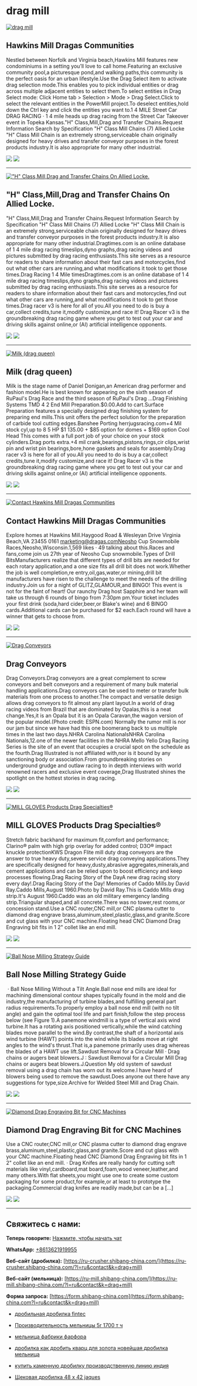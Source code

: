 # drag mill

<a href="https://swt.shibang-china.com/?l=ru&img&k=drag+mill" target="_blank">![drag mill](http://static.shibang-china.com/all-800x300/279.jpg)</a>

## Hawkins Mill Dragas Communities
Nestled between Norfolk and Virginia beach,Hawkins Mill features new condominiums in a setting you’ll love to call home.Featuring an exclusive community pool,a picturesque pond,and walking paths,this community is the perfect oasis for an urban lifestyle.Use the Drag Select item to activate drag selection mode.This enables you to pick individual entities or drag across multiple adjacent entities to select them.To select entities in Drag Select mode: Click Home tab &gt; Selection &gt; Mode &gt; Drag Select.Click to select the relevant entities in the PowerMill project.To deselect entities,hold down the Ctrl key and click the entities you want to.1 4 MILE Street Car DRAG RACING&nbsp;&#0183;&#32;1 4 mile heads up drag racing from the Street Car Takeover event in Topeka Kansas.&quot;H&quot; Class,Mill,Drag and Transfer Chains.Request Information Search by Specification &quot;H&quot; Class Mill Chains (7) Allied Locke &quot;H&quot; Class Mill Chain is an extremely strong,serviceable chain originally designed for heavy drives and transfer conveyor purposes in the forest products industry.It is also appropriate for many other industrial.


<a href="https://whatsapp.shibangsoft.com/WhatsApp.php" target="_blank" title="WhatsApp">![](http://static.shibang-china.com/icon/whatsapp.png)</a> <a href="https://swt.shibang-china.com/?l=ru&icon&k=drag+mill" target="_blank">![](http://static.shibang-china.com/icon/chat-ru.png)</a>

---

<a href="https://swt.shibang-china.com/?l=ru&img&k=drag+mill" target="_blank">![&quot;H&quot; Class,Mill,Drag and Transfer Chains On Allied Locke.](http://static.shibang-china.com/all-800x300/1401.jpg)</a>

## &quot;H&quot; Class,Mill,Drag and Transfer Chains On Allied Locke.
&quot;H&quot; Class,Mill,Drag and Transfer Chains.Request Information Search by Specification &quot;H&quot; Class Mill Chains (7) Allied Locke &quot;H&quot; Class Mill Chain is an extremely strong,serviceable chain originally designed for heavy drives and transfer conveyor purposes in the forest products industry.It is also appropriate for many other industrial.Dragtimes.com is an online database of 1 4 mile drag racing timeslips,dyno graphs,drag racing videos and pictures submitted by drag racing enthusiasts.This site serves as a resource for readers to share information about their fast cars and motorcycles,find out what other cars are running,and what modifications it took to get those times.Drag Racing 1 4 Mile timesDragtimes.com is an online database of 1 4 mile drag racing timeslips,dyno graphs,drag racing videos and pictures submitted by drag racing enthusiasts.This site serves as a resource for readers to share information about their fast cars and motorcycles,find out what other cars are running,and what modifications it took to get those times.Drag racer v3 is here for all of you.All you need to do is buy a car,collect credits,tune it,modify customize,and race it! Drag Racer v3 is the groundbreaking drag racing game where you get to test out your car and driving skills against online,or (AI) artificial intelligence opponents.


<a href="https://whatsapp.shibangsoft.com/WhatsApp.php" target="_blank" title="WhatsApp">![](http://static.shibang-china.com/icon/whatsapp.png)</a> <a href="https://swt.shibang-china.com/?l=ru&icon&k=drag+mill" target="_blank">![](http://static.shibang-china.com/icon/chat-ru.png)</a>

---

<a href="https://swt.shibang-china.com/?l=ru&img&k=drag+mill" target="_blank">![Milk (drag queen)](http://static.shibang-china.com/all-800x300/59.jpg)</a>

## Milk (drag queen)
Milk is the stage name of Daniel Donigan,an American drag performer and fashion model.He is best known for appearing on the sixth season of RuPaul's Drag Race and the third season of RuPaul's Drag …Drag Finishing Systems TMD 4 2 End Mill Preparation.$0.00.Add to cart.Surface Preparation features a specially designed drag finishing system for preparing end mills.This unit offers the perfect solution for the preparation of carbide tool cutting edges.Banshee Porting herrjugsracing.com+4 Mil stock cyl,up to 8 5 HP $1 135.00 + $85 option for domes + $169 option Cool Head This comes with a full port job of your choice on your stock cylinders.Drag ports extra.+4 mil crank,bearings,pistons,rings,cir clips,wrist pin and wrist pin bearings,bore,hone gaskets and seals for assembly.Drag racer v3 is here for all of you.All you need to do is buy a car,collect credits,tune it,modify customize,and race it! Drag Racer v3 is the groundbreaking drag racing game where you get to test out your car and driving skills against online,or (AI) artificial intelligence opponents.


<a href="https://whatsapp.shibangsoft.com/WhatsApp.php" target="_blank" title="WhatsApp">![](http://static.shibang-china.com/icon/whatsapp.png)</a> <a href="https://swt.shibang-china.com/?l=ru&icon&k=drag+mill" target="_blank">![](http://static.shibang-china.com/icon/chat-ru.png)</a>

---

<a href="https://swt.shibang-china.com/?l=ru&img&k=drag+mill" target="_blank">![Contact Hawkins Mill Dragas Communities](http://static.shibang-china.com/all-800x300/969.jpg)</a>

## Contact Hawkins Mill Dragas Communities
Explore homes at Hawkins Mill.Haygood Road &amp; Wesleyan Drive Virginia Beach,VA 23455 0161 marketing@dragas.comNeosho Cup Snowmobile Races,Neosho,Wisconsin.1,569 likes &#183; 49 talking about this.Races and fans,come join us 27th year of Neosho Cup snowmobile.Types of Drill BitsManufacturers realize that different types of drill bits are needed for each rotary application,and a one size fits all drill bit does not work.Whether the job is well completion,re entry,oil,gas,water,or mining,drill bit manufacturers have risen to the challenge to meet the needs of the drilling industry.Join us for a night of GLITZ,GLAMOUR,and BINGO! This event is not for the faint of heart! Our raunchy Drag host Sapphire and her team will take us through 6 rounds of bingo from 7:30pm pm.Your ticket includes your first drink (soda,hard cider,beer,or Blake's wine) and 6 BINGO cards.Additional cards can be purchased for $2 each.Each round will have a winner that gets to choose from.


<a href="https://whatsapp.shibangsoft.com/WhatsApp.php" target="_blank" title="WhatsApp">![](http://static.shibang-china.com/icon/whatsapp.png)</a> <a href="https://swt.shibang-china.com/?l=ru&icon&k=drag+mill" target="_blank">![](http://static.shibang-china.com/icon/chat-ru.png)</a>

---

<a href="https://swt.shibang-china.com/?l=ru&img&k=drag+mill" target="_blank">![Drag Conveyors](http://static.shibang-china.com/all-800x300/8.jpg)</a>

## Drag Conveyors
Drag Conveyors.Drag conveyors are a great complement to screw conveyors and belt conveyors and a requirement of many bulk material handling applications.Drag conveyors can be used to meter or transfer bulk materials from one process to another.The compact and versatile design allows drag conveyors to fit almost any plant layout.In a world of drag racing videos from Brazil that are dominated by Opalas,this is a neat change.Yes,it is an Opala but it is an Opala Caravan,the wagon version of the popular model.(Photo credit: ESPN.com) Normally the rumor mill is nor our jam but since we have had this one boomerang back to us multiple times in the last two days.NHRA Carolina NationalsNHRA Carolina Nationals,12.one of the newer facilities in the NHRA Mello Yello Drag Racing Series is the site of an event that occupies a crucial spot on the schedule as the fourth.Drag Illustrated is not affiliated with,nor is it bound by any sanctioning body or association.From groundbreaking stories on underground grudge and outlaw racing to in depth interviews with world renowned racers and exclusive event coverage,Drag Illustrated shines the spotlight on the hottest stories in drag racing.


<a href="https://whatsapp.shibangsoft.com/WhatsApp.php" target="_blank" title="WhatsApp">![](http://static.shibang-china.com/icon/whatsapp.png)</a> <a href="https://swt.shibang-china.com/?l=ru&icon&k=drag+mill" target="_blank">![](http://static.shibang-china.com/icon/chat-ru.png)</a>

---

<a href="https://swt.shibang-china.com/?l=ru&img&k=drag+mill" target="_blank">![MILL GLOVES Products Drag Specialties&#174;](http://static.shibang-china.com/all-800x300/817.jpg)</a>

## MILL GLOVES Products Drag Specialties&#174;
Stretch fabric backhand for maximum fit,comfort and performance; Clarino&#174; palm with high grip overlay for added control; D3O&#174; impact knuckle protectionKWS Dragon Flite mill duty drag conveyors are the answer to true heavy duty,severe service drag conveying applications.They are specifically designed for heavy,dusty,abrasive aggregates,minerals,and cement applications and can be relied upon to boost efficiency and keep processes flowing.Drag Racing Story of the DayA new drag racing story every day!.Drag Racing Story of the Day! Memories of Caddo Mills.by David Ray.Caddo Mills,August 1960.Photo by David Ray.This is Caddo Mills drag strip.It's August 1960.Caddo was an old military emergency landing strip.Triangular shaped,and all concrete.There was no tower,rest rooms,or concession stand.Use a CNC router,CNC mill,or CNC plasma cutter to diamond drag engrave brass,aluminum,steel,plastic,glass,and granite.Score and cut glass with your CNC machine.Floating head CNC Diamond Drag Engraving bit fits in 1 2&quot; collet like an end mill.


<a href="https://whatsapp.shibangsoft.com/WhatsApp.php" target="_blank" title="WhatsApp">![](http://static.shibang-china.com/icon/whatsapp.png)</a> <a href="https://swt.shibang-china.com/?l=ru&icon&k=drag+mill" target="_blank">![](http://static.shibang-china.com/icon/chat-ru.png)</a>

---

<a href="https://swt.shibang-china.com/?l=ru&img&k=drag+mill" target="_blank">![Ball Nose Milling Strategy Guide](http://static.shibang-china.com/all-800x300/1217.jpg)</a>

## Ball Nose Milling Strategy Guide
&nbsp;&#0183;&#32;Ball Nose Milling Without a Tilt Angle.Ball nose end mills are ideal for machining dimensional contour shapes typically found in the mold and die industry,the manufacturing of turbine blades,and fulfilling general part radius requirements.To properly employ a ball nose end mill (with no tilt angle) and gain the optimal tool life and part finish,follow the step process below (see Figure 1).A panemone windmill is a type of vertical axis wind turbine.It has a rotating axis positioned vertically,while the wind catching blades move parallel to the wind.By contrast,the shaft of a horizontal axis wind turbine (HAWT) points into the wind while its blades move at right angles to the wind's thrust.That is,a panemone primarily uses drag whereas the blades of a HAWT use lift.Sawdust Removal for a Circular Mill&nbsp;&#0183;&#32;Drag chains or augers beat blowers.J : Sawdust Removal for a Circular Mill Drag chains or augers beat blowers.J.Question My old system of sawdust removal using a drag chain has worn out its welcome.I have heard of blowers being used to remove the sawdust.Does anyone out there have any suggestions for type,size.Archive for Welded Steel Mill and Drag Chain.


<a href="https://whatsapp.shibangsoft.com/WhatsApp.php" target="_blank" title="WhatsApp">![](http://static.shibang-china.com/icon/whatsapp.png)</a> <a href="https://swt.shibang-china.com/?l=ru&icon&k=drag+mill" target="_blank">![](http://static.shibang-china.com/icon/chat-ru.png)</a>

---

<a href="https://swt.shibang-china.com/?l=ru&img&k=drag+mill" target="_blank">![Diamond Drag Engraving Bit for CNC Machines](http://static.shibang-china.com/all-800x300/860.jpg)</a>

## Diamond Drag Engraving Bit for CNC Machines
Use a CNC router,CNC mill,or CNC plasma cutter to diamond drag engrave brass,aluminum,steel,plastic,glass,and granite.Score and cut glass with your CNC machine.Floating head CNC Diamond Drag Engraving bit fits in 1 2&quot; collet like an end mill.&nbsp;&#0183;&#32;Drag Knifes are really handy for cutting soft materials like vinyl,cardboard,mat board,foam,wood veneer,leather,and many others.With flat sheets,you might use one to create some custom packaging for some product,for example,or at least to prototype the packaging.Commercial drag knifes are readily made,but can be a […]

<a href="https://whatsapp.shibangsoft.com/WhatsApp.php" target="_blank" title="WhatsApp">![](http://static.shibang-china.com/icon/whatsapp.png)</a> <a href="https://swt.shibang-china.com/?l=ru&icon&k=drag+mill" target="_blank">![](http://static.shibang-china.com/icon/chat-ru.png)</a>

---
## Свяжитесь с нами:

**Теперь говорите:** [Нажмите, чтобы начать чат](https://swt.shibang-china.com?l=ru&contact&k=drag+mill)

**WhatsApp:**  [+8613621919955](https://whatsapp.shibangsoft.com/WhatsApp.php)

**Веб-сайт (дробилка):** [https://ru-crusher.shibang-china.com/](https://ru-crusher.shibang-china.com/?l=ru&contact&k=drag+mill)

**Веб-сайт (мельница):** [https://ru-mill.shibang-china.com/](https://ru-mill.shibang-china.com/?l=ru&contact&k=drag+mill)

**Форма запроса:** [https://form.shibang-china.com](https://form.shibang-china.com?l=ru&contact&k=drag+mill)

* [дробильная дробилка fintec](../133/%D0%B4%D1%80%D0%BE%D0%B1%D0%B8%D0%BB%D1%8C%D0%BD%D0%B0%D1%8F%20%D0%B4%D1%80%D0%BE%D0%B1%D0%B8%D0%BB%D0%BA%D0%B0%20fintec.md)

* [Производительность мельницы 5r 1700 т  ч](../135/%D0%9F%D1%80%D0%BE%D0%B8%D0%B7%D0%B2%D0%BE%D0%B4%D0%B8%D1%82%D0%B5%D0%BB%D1%8C%D0%BD%D0%BE%D1%81%D1%82%D1%8C%20%D0%BC%D0%B5%D0%BB%D1%8C%D0%BD%D0%B8%D1%86%D1%8B%205r%201700%20%D1%82%20%20%D1%87.md)

* [мельница фабрики фарфора](../133/%D0%BC%D0%B5%D0%BB%D1%8C%D0%BD%D0%B8%D1%86%D0%B0%20%D1%84%D0%B0%D0%B1%D1%80%D0%B8%D0%BA%D0%B8%20%D1%84%D0%B0%D1%80%D1%84%D0%BE%D1%80%D0%B0.md)

* [дробилка как дробить кварц для золота новейшая дробилка мельница](../131/%D0%B4%D1%80%D0%BE%D0%B1%D0%B8%D0%BB%D0%BA%D0%B0%20%D0%BA%D0%B0%D0%BA%20%D0%B4%D1%80%D0%BE%D0%B1%D0%B8%D1%82%D1%8C%20%D0%BA%D0%B2%D0%B0%D1%80%D1%86%20%D0%B4%D0%BB%D1%8F%20%D0%B7%D0%BE%D0%BB%D0%BE%D1%82%D0%B0%20%D0%BD%D0%BE%D0%B2%D0%B5%D0%B9%D1%88%D0%B0%D1%8F%20%D0%B4%D1%80%D0%BE%D0%B1%D0%B8%D0%BB%D0%BA%D0%B0%20%D0%BC%D0%B5%D0%BB%D1%8C%D0%BD%D0%B8%D1%86%D0%B0.md)

* [купить каменную дробилку производственную линию индия](../135/%D0%BA%D1%83%D0%BF%D0%B8%D1%82%D1%8C%20%D0%BA%D0%B0%D0%BC%D0%B5%D0%BD%D0%BD%D1%83%D1%8E%20%D0%B4%D1%80%D0%BE%D0%B1%D0%B8%D0%BB%D0%BA%D1%83%20%D0%BF%D1%80%D0%BE%D0%B8%D0%B7%D0%B2%D0%BE%D0%B4%D1%81%D1%82%D0%B2%D0%B5%D0%BD%D0%BD%D1%83%D1%8E%20%D0%BB%D0%B8%D0%BD%D0%B8%D1%8E%20%D0%B8%D0%BD%D0%B4%D0%B8%D1%8F.md)

* [Щековая дробилка 48 х 42 jaques](../133/%D0%A9%D0%B5%D0%BA%D0%BE%D0%B2%D0%B0%D1%8F%20%D0%B4%D1%80%D0%BE%D0%B1%D0%B8%D0%BB%D0%BA%D0%B0%2048%20%D1%85%2042%20jaques.md)